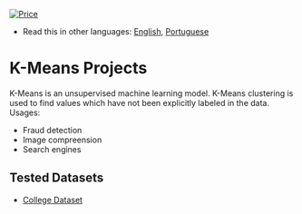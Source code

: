 [![Price](https://img.shields.io/badge/price-FREE-0098f7.svg)](https://github.com/froala/design-blocks/blob/master/LICENSE)

* Read this in other languages: [English](README.md), [Portuguese](README.pt.md)

# K-Means Projects

K-Means is an unsupervised machine learning model.
K-Means clustering is used to find values which have not been explicitly labeled in the data.
Usages:
  - Fraud detection
  - Image compreension
  - Search engines

## Tested Datasets
- [College Dataset](/K-Means/universities_cluster.ipynb)